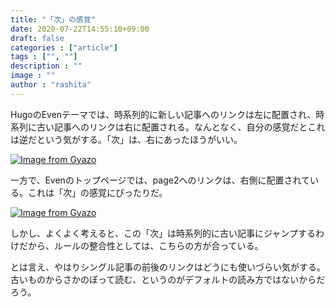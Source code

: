 ```yaml
---
title: "「次」の感覚"
date: 2020-07-22T14:55:10+09:00
draft: false
categories : ["article"]
tags : ["", ""]
description : ""
image : ""
author : "rashita"
---
```


HugoのEvenテーマでは、時系列的に新しい記事へのリンクは左に配置され、時系列に古い記事へのリンクは右に配置される。なんとなく、自分の感覚だとこれは逆だという気がする。「次」は、右にあったほうがいい。

[![Image from Gyazo](https://i.gyazo.com/b9232d2925dd5b9c2c38fd32a46bd865.png)](https://gyazo.com/b9232d2925dd5b9c2c38fd32a46bd865)


一方で、Evenのトップページでは、page2へのリンクは、右側に配置されている。これは「次」の感覚にぴったりだ。

[![Image from Gyazo](https://i.gyazo.com/95d657dfe5461dc838e347f6a11522bc.png)](https://gyazo.com/95d657dfe5461dc838e347f6a11522bc)

しかし、よくよく考えると、この「次」は時系列的に古い記事にジャンプするわけだから、ルールの整合性としては、こちらの方が合っている。

とは言え、やはりシングル記事の前後のリンクはどうにも使いづらい気がする。古いものからさかのぼって読む、というのがデフォルトの読み方ではないからだろう。

